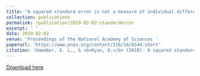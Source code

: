 ```yaml
---
title: "A squared standard error is not a measure of individual differences"
collection: publications
permalink: /publication/2019-02-02-standarderror
excerpt: ' '
date: 2019-02-02
venue: 'Proceedings of the National Academy of Sciences '
paperurl: 'https://www.pnas.org/content/116/14/6544.short'
citation: 'Hamaker, E. L., & <b>Ryan, O.</b> (2019). A squared standard error is not a measure of individual differences. Proceedings of the National Academy of Sciences, 116(14), 6544-6545. '
---
```


[Download here](https://www.pnas.org/content/116/14/6544.short)

